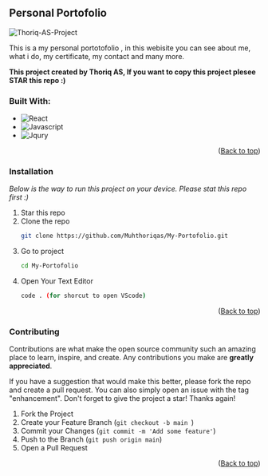 <!-- ABOUT THE PROJECT -->
## Personal Portofolio

![Thoriq-AS-Project](https://user-images.githubusercontent.com/72277295/218511017-75debb75-bc5a-44b4-9ff1-e81c5c0f0ff2.png)

This is a my personal portotofolio , in this webisite you can see about me, what i do, my certificate, my contact and many more.

<b>This project created by Thoriq AS, If you want to copy this project  plesee STAR this repo :) </b>


### Built With:
* ![React](https://img.shields.io/badge/ReactJS-blue?style=for-the-badge&logo=React&logoColor=white)
* ![Javascript](https://img.shields.io/badge/Javascript-yellow?style=for-the-badge&logo=javascript&logoColor=white)
* ![Jqury](https://img.shields.io/badge/Jqury-brown?style=for-the-badge&logo=jquery&logoColor=white)
<p align="right">(<a href="#readme-top">Back to top</a>)</p>



<!-- GETTING STARTED -->
### Installation

_Below is the way to run this project on your device. Please stat this repo first :)_

1. Star this repo 
2. Clone the repo
   ```sh
   git clone https://github.com/Muhthoriqas/My-Portofolio.git
   ```
3. Go to project
   ```sh
   cd My-Portofolio
   ```
4. Open Your Text Editor
   ```sh
   code . (for shorcut to open VScode)
   ```
 
<p align="right">(<a href="#readme-top">Back to top</a>)</p>

<!-- CONTRIBUTING -->
### Contributing

Contributions are what make the open source community such an amazing place to learn, inspire, and create. Any contributions you make are **greatly appreciated**.

If you have a suggestion that would make this better, please fork the repo and create a pull request. You can also simply open an issue with the tag "enhancement".
Don't forget to give the project a star! Thanks again!

1. Fork the Project
2. Create your Feature Branch (`git checkout -b main `)
3. Commit your Changes (`git commit -m 'Add some feature'`)
4. Push to the Branch (`git push origin main`)
5. Open a Pull Request

<p align="right">(<a href="">Back to top</a>)</p>
